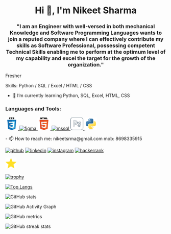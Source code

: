 <h1 align="center">Hi 👋, I'm Nikeet Sharma</h1>
<h3 align="center">"I am an Engineer with well-versed in both mechanical Knowledge and Software Programming Languages wants to join a reputed company where I can effectively contribute my skills as Software Professional, possessing competent Technical Skills enabling me to perform at the optimum level of my capability and excel the target for the growth of the organization."</h3>

Fresher

Skills: Python / SQL / Excel / HTML / CSS

- 🌱 I’m currently learning Python, SQL, Excel, HTML, CSS 
<h3 align="left">Languages and Tools:</h3>
<p align="left"> <a href="https://www.w3schools.com/css/" target="_blank"> <img src="https://raw.githubusercontent.com/devicons/devicon/master/icons/css3/css3-original-wordmark.svg" alt="css3" width="40" height="40"/> </a> <a href="https://www.figma.com/" target="_blank"> <img src="https://www.vectorlogo.zone/logos/figma/figma-icon.svg" alt="figma" width="40" height="40"/> </a> <a href="https://www.w3.org/html/" target="_blank"> <img src="https://raw.githubusercontent.com/devicons/devicon/master/icons/html5/html5-original-wordmark.svg" alt="html5" width="40" height="40"/> </a> <a href="https://www.microsoft.com/en-us/sql-server" target="_blank"> <img src="https://cdn.worldvectorlogo.com/logos/microsoft-sql-server.svg" alt="mssql" width="40" height="40"/> </a> <a href="https://www.photoshop.com/en" target="_blank"> <img src="https://raw.githubusercontent.com/devicons/devicon/master/icons/photoshop/photoshop-line.svg" alt="photoshop" width="40" height="40"/> </a> <a href="https://www.python.org" target="_blank"> <img src="https://raw.githubusercontent.com/devicons/devicon/master/icons/python/python-original.svg" alt="python" width="40" height="40"/> </a> </p>
- 📫 How to reach me: nikeetsrma@gmail.com mob: 8698335915 


[<img src='https://cdn.jsdelivr.net/npm/simple-icons@3.0.1/icons/github.svg' alt='github' height='40'>](https://github.com/nikerock)  [<img src='https://cdn.jsdelivr.net/npm/simple-icons@3.0.1/icons/linkedin.svg' alt='linkedin' height='40'>](https://www.linkedin.com/in/https://www.linkedin.com/in/nikeet-sharma-6b801815b//)  [<img src='https://cdn.jsdelivr.net/npm/simple-icons@3.0.1/icons/instagram.svg' alt='instagram' height='40'>](https://www.instagram.com/https://www.instagram.com/nikeetsharma//)  [<img src='https://cdn.jsdelivr.net/npm/simple-icons@3.0.1/icons/hackerrank.svg' alt='hackerrank' height='40'>](https://www.hackerrank.com/nikeetsrma?hr_r=1)  

<a href='https://stars.github.com/'><img src='https://raw.githubusercontent.com/acervenky/animated-github-badges/master/assets/starbadge.gif' width='35' height='35'></a> 

[![trophy](https://github-profile-trophy.vercel.app/?username=nikerock)](https://github.com/ryo-ma/github-profile-trophy)

[![Top Langs](https://github-readme-stats.vercel.app/api/top-langs/?username=nikerock)](https://github.com/anuraghazra/github-readme-stats)

![GitHub stats](https://github-readme-stats.vercel.app/api?username=nikerock&show_icons=true)  

![GitHub Activity Graph](https://activity-graph.herokuapp.com/graph?username=nikerock)  

![GitHub metrics](https://metrics.lecoq.io/nikerock)  

![GitHub streak stats](https://github-readme-streak-stats.herokuapp.com/?user=nikerock)  

